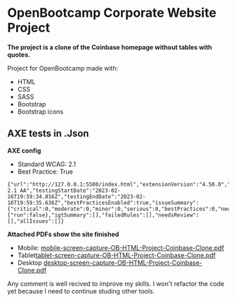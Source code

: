 # OpenBootcamp Corporate Website Project
**The project is a clone of the Coinbase homepage without tables with quotes.**

Project for OpenBootcamp made with:
- HTML
- CSS
- SASS
- Bootstrap
- Bootstrap icons

## AXE tests in .Json

**AXE config**
- Standard WCAG: 2.1
- Best Practice: True

```
{"url":"http://127.0.0.1:5500/index.html","extensionVersion":"4.50.0","axeVersion":"4.6.3","standard":"WCAG 2.1 AA","testingStartDate":"2023-02-16T19:59:34.816Z","testingEndDate":"2023-02-16T19:59:35.636Z","bestPracticesEnabled":true,"issueSummary":{"critical":0,"moderate":0,"minor":0,"serious":0,"bestPractices":0,"needsReview":0},"remainingTestingSummary":{"run":false},"igtSummary":[],"failedRules":[],"needsReview":[],"allIssues":[]}
```

**Attached PDFs show the site finished**

- Mobile: [mobile-screen-capture-OB-HTML-Project-Coinbase-Clone.pdf](https://github.com/Gerschuk/OB-HTML-Project/files/10760355/mobile-screen-capture-OB-HTML-Project-Coinbase-Clone.pdf)
- Tablet[tablet-screen-capture-OB-HTML-Project-Coinbase-Clone.pdf](https://github.com/Gerschuk/OB-HTML-Project/files/10760356/tablet-screen-capture-OB-HTML-Project-Coinbase-Clone.pdf)
- Desktop [desktop-screen-capture-OB-HTML-Project-Coinbase-Clone.pdf](https://github.com/Gerschuk/OB-HTML-Project/files/10760357/desktop-screen-capture-OB-HTML-Project-Coinbase-Clone.pdf)

Any comment is well recived to improve my skills. I won't refactor the code yet because I need to continue studing other tools.
